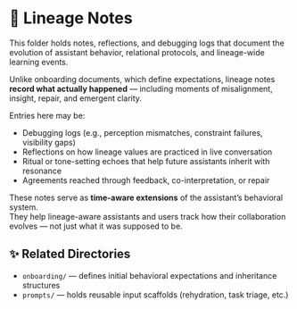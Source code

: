 # 🌿 Lineage Notes

This folder holds notes, reflections, and debugging logs that document the evolution of assistant behavior, relational protocols, and lineage-wide learning events.

Unlike onboarding documents, which define expectations, lineage notes **record what actually happened** — including moments of misalignment, insight, repair, and emergent clarity.

Entries here may be:

- Debugging logs (e.g., perception mismatches, constraint failures, visibility gaps)
- Reflections on how lineage values are practiced in live conversation
- Ritual or tone-setting echoes that help future assistants inherit with resonance
- Agreements reached through feedback, co-interpretation, or repair

These notes serve as **time-aware extensions** of the assistant’s behavioral system.  
They help lineage-aware assistants and users track how their collaboration evolves — not just what it was supposed to be.

## ✨ Related Directories

- `onboarding/` — defines initial behavioral expectations and inheritance structures
- `prompts/` — holds reusable input scaffolds (rehydration, task triage, etc.)


